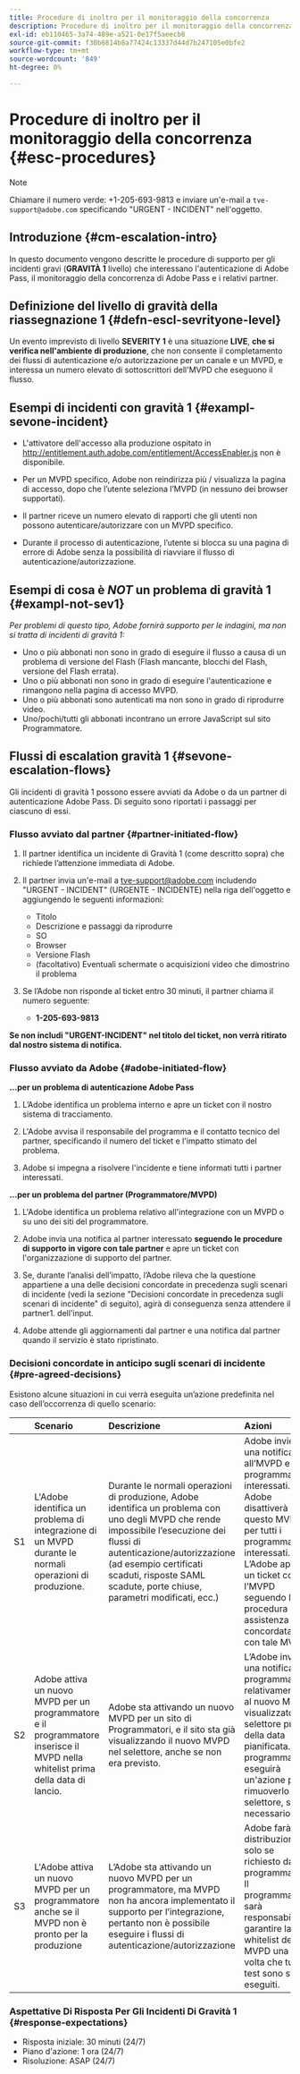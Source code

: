 ```yaml
---
title: Procedure di inoltro per il monitoraggio della concorrenza
description: Procedure di inoltro per il monitoraggio della concorrenza
exl-id: eb110465-3a74-489e-a521-0e17f5aeecb8
source-git-commit: f30b6814b8a77424c13337d44d7b247105e0bfe2
workflow-type: tm+mt
source-wordcount: '849'
ht-degree: 0%

---
```


# Procedure di inoltro per il monitoraggio della concorrenza {#esc-procedures}

>[!NOTE]
>
>Chiamare il numero verde: +1-205-693-9813 e inviare un&#39;e-mail a `tve-support@adobe.com` specificando &quot;URGENT - INCIDENT&quot; nell&#39;oggetto.


## Introduzione {#cm-escalation-intro}

In questo documento vengono descritte le procedure di supporto per gli incidenti gravi (**GRAVITÀ 1** livello) che interessano l&#39;autenticazione di Adobe Pass, il monitoraggio della concorrenza di Adobe Pass e i relativi partner.

## Definizione del livello di gravità della riassegnazione 1 {#defn-escl-sevrityone-level}

Un evento imprevisto di livello **SEVERITY 1** è una situazione **LIVE**, **che si verifica nell&#39;ambiente di produzione**, che non consente il completamento dei flussi di autenticazione e/o autorizzazione per un canale e un MVPD, e interessa un numero elevato di sottoscrittori dell&#39;MVPD che eseguono il flusso.

## Esempi di incidenti con gravità 1 {#exampl-sevone-incident}

* L&#39;attivatore dell&#39;accesso alla produzione ospitato in <http://entitlement.auth.adobe.com/entitlement/AccessEnabler.js> non è disponibile.

* Per un MVPD specifico, Adobe non reindirizza più / visualizza la pagina di accesso, dopo che l’utente seleziona l’MVPD (in nessuno dei browser supportati).

* Il partner riceve un numero elevato di rapporti che gli utenti non possono autenticare/autorizzare con un MVPD specifico.

* Durante il processo di autenticazione, l’utente si blocca su una pagina di errore di Adobe senza la possibilità di riavviare il flusso di autenticazione/autorizzazione.


## Esempi di cosa è *NOT* un problema di gravità 1 {#exampl-not-sev1}

*Per problemi di questo tipo, Adobe fornirà supporto per le indagini, ma non si tratta di incidenti di gravità 1:*

* Uno o più abbonati non sono in grado di eseguire il flusso a causa di un problema di versione del Flash (Flash mancante, blocchi del Flash, versione del Flash errata).
* Uno o più abbonati non sono in grado di eseguire l&#39;autenticazione e rimangono nella pagina di accesso MVPD.
* Uno o più abbonati sono autenticati ma non sono in grado di riprodurre video.
* Uno/pochi/tutti gli abbonati incontrano un errore JavaScript sul sito Programmatore.

## Flussi di escalation gravità 1 {#sevone-escalation-flows}

Gli incidenti di gravità 1 possono essere avviati da Adobe o da un partner di autenticazione Adobe Pass. Di seguito sono riportati i passaggi per ciascuno di essi.

### Flusso avviato dal partner {#partner-initiated-flow}

1. Il partner identifica un incidente di Gravità 1 (come descritto sopra) che richiede l’attenzione immediata di Adobe.

1. Il partner invia un&#39;e-mail a tve-support@adobe.com includendo &quot;URGENT - INCIDENT&quot; (URGENTE - INCIDENTE) nella riga dell&#39;oggetto e aggiungendo le seguenti informazioni:

   * Titolo
   * Descrizione e passaggi da riprodurre
   * SO
   * Browser
   * Versione Flash
   * (facoltativo) Eventuali schermate o acquisizioni video che dimostrino il problema

1. Se l’Adobe non risponde al ticket entro 30 minuti, il partner chiama il numero seguente:

   * **1-205-693-9813**


**Se non includi &quot;URGENT-INCIDENT&quot; nel titolo del ticket, non verrà ritirato dal nostro sistema di notifica.**

### Flusso avviato da Adobe {#adobe-initiated-flow}

**...per un problema di autenticazione Adobe Pass**

1. L’Adobe identifica un problema interno e apre un ticket con il nostro sistema di tracciamento.

1. L&#39;Adobe avvisa il responsabile del programma e il contatto tecnico del partner, specificando il numero del ticket e l&#39;impatto stimato del problema.

1. Adobe si impegna a risolvere l&#39;incidente e tiene informati tutti i partner interessati.


**...per un problema del partner (Programmatore/MVPD)**

1. L&#39;Adobe identifica un problema relativo all&#39;integrazione con un MVPD o su uno dei siti del programmatore.

1. Adobe invia una notifica al partner interessato **seguendo le procedure di supporto in vigore con tale partner** e apre un ticket con l&#39;organizzazione di supporto del partner.

1. Se, durante l’analisi dell’impatto, l’Adobe rileva che la questione appartiene a una delle decisioni concordate in precedenza sugli scenari di incidente (vedi la sezione &quot;Decisioni concordate in precedenza sugli scenari di incidente&quot; di seguito), agirà di conseguenza senza attendere il partner1. dell&#39;input.

1. Adobe attende gli aggiornamenti dal partner e una notifica dal partner quando il servizio è stato ripristinato.

### Decisioni concordate in anticipo sugli scenari di incidente {#pre-agreed-decisions}

Esistono alcune situazioni in cui verrà eseguita un’azione predefinita nel caso dell’occorrenza di quello scenario:

|    | Scenario | Descrizione | Azioni |
|:---:|:---|:---|:---|
| S1 | L&#39;Adobe identifica un problema di integrazione di un MVPD durante le normali operazioni di produzione. | Durante le normali operazioni di produzione, Adobe identifica un problema con uno degli MVPD che rende impossibile l’esecuzione dei flussi di autenticazione/autorizzazione (ad esempio certificati scaduti, risposte SAML scadute, porte chiuse, parametri modificati, ecc.) | Adobe invierà una notifica all’MVPD e ai programmatori interessati. Adobe disattiverà questo MVPD per tutti i programmatori interessati. L’Adobe aprirà un ticket con l’MVPD seguendo la procedura di assistenza concordata con tale MVPD |
| S2 | Adobe attiva un nuovo MVPD per un programmatore e il programmatore inserisce il MVPD nella whitelist prima della data di lancio. | Adobe sta attivando un nuovo MVPD per un sito di Programmatori, e il sito sta già visualizzando il nuovo MVPD nel selettore, anche se non era previsto. | L’Adobe invierà una notifica al programmatore relativamente al nuovo MVPD visualizzato nel selettore prima della data pianificata. Il programmatore eseguirà un&#39;azione per rimuoverlo dal selettore, se necessario. |
| S3 | L&#39;Adobe attiva un nuovo MVPD per un programmatore anche se il MVPD non è pronto per la produzione | L’Adobe sta attivando un nuovo MVPD per un programmatore, ma MVPD non ha ancora implementato il supporto per l’integrazione, pertanto non è possibile eseguire i flussi di autenticazione/autorizzazione | Adobe farà la distribuzione solo se richiesto dal programmatore Il programmatore sarà responsabile di garantire la whitelist del MVPD una volta che tutti i test sono stati eseguiti. |

### Aspettative Di Risposta Per Gli Incidenti Di Gravità 1 {#response-expectations}

* Risposta iniziale: 30 minuti (24/7)
* Piano d&#39;azione: 1 ora (24/7)
* Risoluzione: ASAP (24/7)
